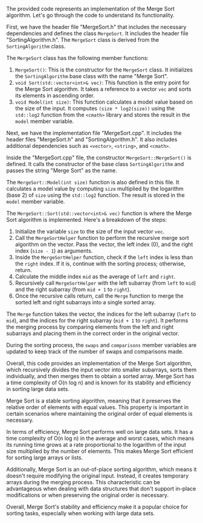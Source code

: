 The provided code represents an implementation of the Merge Sort algorithm. Let's go through the code to understand its functionality.

First, we have the header file "MergeSort.h" that includes the necessary dependencies and defines the class `MergeSort`. It includes the header file "SortingAlgorithm.h". The `MergeSort` class is derived from the `SortingAlgorithm` class.

The `MergeSort` class has the following member functions:
1. `MergeSort()`: This is the constructor for the `MergeSort` class. It initializes the `SortingAlgorithm` base class with the name "Merge Sort".
2. `void Sort(std::vector<int>& vec)`: This function is the entry point for the Merge Sort algorithm. It takes a reference to a vector `vec` and sorts its elements in ascending order.
3. `void Model(int size)`: This function calculates a model value based on the size of the input. It computes `(size * log2(size))` using the `std::log2` function from the `<cmath>` library and stores the result in the `model` member variable.

Next, we have the implementation file "MergeSort.cpp". It includes the header files "MergeSort.h" and "SortingAlgorithm.h". It also includes additional dependencies such as `<vector>`, `<string>`, and `<cmath>`.

Inside the "MergeSort.cpp" file, the constructor `MergeSort::MergeSort()` is defined. It calls the constructor of the base class `SortingAlgorithm` and passes the string "Merge Sort" as the name.

The `MergeSort::Model(int size)` function is also defined in this file. It calculates a model value by computing `size` multiplied by the logarithm (base 2) of `size` using the `std::log2` function. The result is stored in the `model` member variable.

The `MergeSort::Sort(std::vector<int>& vec)` function is where the Merge Sort algorithm is implemented. Here's a breakdown of the steps:

1. Initialize the variable `size` to the size of the input vector `vec`.
2. Call the `MergeSortHelper` function to perform the recursive merge sort algorithm on the vector. Pass the vector, the left index (0), and the right index (`size - 1`) as arguments.
3. Inside the `MergeSortHelper` function, check if the `left` index is less than the `right` index. If it is, continue with the sorting process; otherwise, return.
4. Calculate the middle index `mid` as the average of `left` and `right`.
5. Recursively call `MergeSortHelper` with the left subarray (from `left` to `mid`) and the right subarray (from `mid + 1` to `right`).
6. Once the recursive calls return, call the `Merge` function to merge the sorted left and right subarrays into a single sorted array.

The `Merge` function takes the vector, the indices for the left subarray (`left` to `mid`), and the indices for the right subarray (`mid + 1` to `right`). It performs the merging process by comparing elements from the left and right subarrays and placing them in the correct order in the original vector.

During the sorting process, the `swaps` and `comparisons` member variables are updated to keep track of the number of swaps and comparisons made.

Overall, this code provides an implementation of the Merge Sort algorithm, which recursively divides the input vector into smaller subarrays, sorts them individually, and then merges them to obtain a sorted array. Merge Sort has a time complexity of O(n log n) and is known for its stability and efficiency in sorting large data sets. 

Merge Sort is a stable sorting algorithm, meaning that it preserves the relative order of elements with equal values. This property is important in certain scenarios where maintaining the original order of equal elements is necessary.

In terms of efficiency, Merge Sort performs well on large data sets. It has a time complexity of O(n log n) in the average and worst cases, which means its running time grows at a rate proportional to the logarithm of the input size multiplied by the number of elements. This makes Merge Sort efficient for sorting large arrays or lists.

Additionally, Merge Sort is an out-of-place sorting algorithm, which means it doesn't require modifying the original input. Instead, it creates temporary arrays during the merging process. This characteristic can be advantageous when dealing with data structures that don't support in-place modifications or when preserving the original order is necessary.

Overall, Merge Sort's stability and efficiency make it a popular choice for sorting tasks, especially when working with large data sets.
